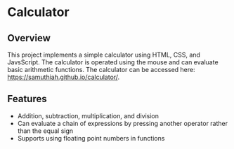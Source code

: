 # Calculator

## Overview
This project implements a simple calculator using HTML, CSS, and JavsScript. The calculator is operated using the mouse and can evaluate basic arithmetic functions. The calculator can be accessed here: https://samuthiah.github.io/calculator/. 

## Features
- Addition, subtraction, multiplication, and division
- Can evaluate a chain of expressions by pressing another operator rather than the equal sign
- Supports using floating point numbers in functions